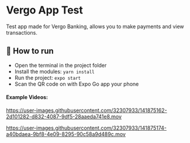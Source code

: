 # Vergo App Test

Test app made for Vergo Banking, allows you to make payments and view transactions.

## 🚀 How to run

- Open the terminal in the project folder 
- Install the modules: 
```yarn install ```
- Run the project: 
```expo start ```
- Scan the QR code on with Expo Go app your phone

#### Example Videos:


https://user-images.githubusercontent.com/32307933/141875162-2d101282-d832-4087-9df5-28aaeda741e8.mov

https://user-images.githubusercontent.com/32307933/141875174-a40bdaea-9bf8-4e09-8295-90c58a9d489c.mov


